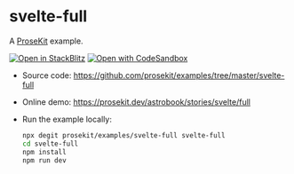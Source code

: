 # svelte-full

A [ProseKit](https://prosekit.dev) example.

[![Open in StackBlitz](https://developer.stackblitz.com/img/open_in_stackblitz.svg)](https://stackblitz.com/github/prosekit/examples/tree/master/svelte-full)
[![Open with CodeSandbox](https://assets.codesandbox.io/github/button-edit-lime.svg)](https://codesandbox.io/p/sandbox/github/prosekit/examples/tree/master/svelte-full)

- Source code: https://github.com/prosekit/examples/tree/master/svelte-full
- Online demo: https://prosekit.dev/astrobook/stories/svelte/full
- Run the example locally:

  ```bash
  npx degit prosekit/examples/svelte-full svelte-full
  cd svelte-full
  npm install
  npm run dev
  ```
